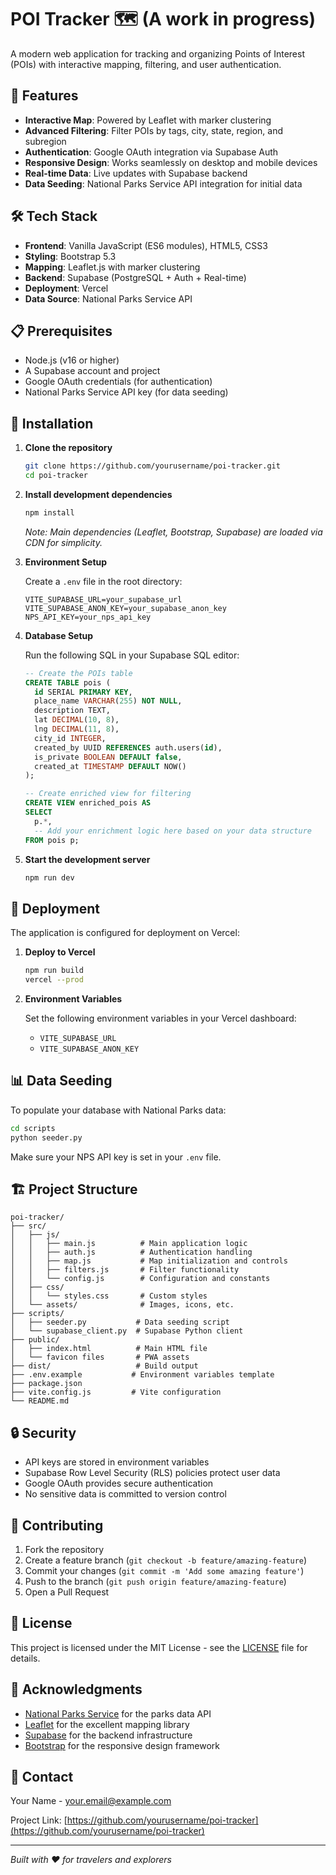 # POI Tracker 🗺️ (A work in progress)

A modern web application for tracking and organizing Points of Interest (POIs) with interactive mapping, filtering, and user authentication.

## 🚀 Features

- **Interactive Map**: Powered by Leaflet with marker clustering
- **Advanced Filtering**: Filter POIs by tags, city, state, region, and subregion
- **Authentication**: Google OAuth integration via Supabase Auth
- **Responsive Design**: Works seamlessly on desktop and mobile devices
- **Real-time Data**: Live updates with Supabase backend
- **Data Seeding**: National Parks Service API integration for initial data

## 🛠️ Tech Stack

- **Frontend**: Vanilla JavaScript (ES6 modules), HTML5, CSS3
- **Styling**: Bootstrap 5.3
- **Mapping**: Leaflet.js with marker clustering
- **Backend**: Supabase (PostgreSQL + Auth + Real-time)
- **Deployment**: Vercel
- **Data Source**: National Parks Service API

## 📋 Prerequisites

- Node.js (v16 or higher)
- A Supabase account and project
- Google OAuth credentials (for authentication)
- National Parks Service API key (for data seeding)

## 🔧 Installation

1. **Clone the repository**
   ```bash
   git clone https://github.com/yourusername/poi-tracker.git
   cd poi-tracker
   ```

2. **Install development dependencies**
   ```bash
   npm install
   ```
   *Note: Main dependencies (Leaflet, Bootstrap, Supabase) are loaded via CDN for simplicity.*

3. **Environment Setup**
   
   Create a `.env` file in the root directory:
   ```env
   VITE_SUPABASE_URL=your_supabase_url
   VITE_SUPABASE_ANON_KEY=your_supabase_anon_key
   NPS_API_KEY=your_nps_api_key
   ```

4. **Database Setup**
   
   Run the following SQL in your Supabase SQL editor:
   ```sql
   -- Create the POIs table
   CREATE TABLE pois (
     id SERIAL PRIMARY KEY,
     place_name VARCHAR(255) NOT NULL,
     description TEXT,
     lat DECIMAL(10, 8),
     lng DECIMAL(11, 8),
     city_id INTEGER,
     created_by UUID REFERENCES auth.users(id),
     is_private BOOLEAN DEFAULT false,
     created_at TIMESTAMP DEFAULT NOW()
   );

   -- Create enriched view for filtering
   CREATE VIEW enriched_pois AS
   SELECT 
     p.*,
     -- Add your enrichment logic here based on your data structure
   FROM pois p;
   ```

5. **Start the development server**
   ```bash
   npm run dev
   ```

## 🚀 Deployment

The application is configured for deployment on Vercel:

1. **Deploy to Vercel**
   ```bash
   npm run build
   vercel --prod
   ```

2. **Environment Variables**
   
   Set the following environment variables in your Vercel dashboard:
   - `VITE_SUPABASE_URL`
   - `VITE_SUPABASE_ANON_KEY`

## 📊 Data Seeding

To populate your database with National Parks data:

```bash
cd scripts
python seeder.py
```

Make sure your NPS API key is set in your `.env` file.

## 🏗️ Project Structure

```
poi-tracker/
├── src/
│   ├── js/
│   │   ├── main.js          # Main application logic
│   │   ├── auth.js          # Authentication handling
│   │   ├── map.js           # Map initialization and controls
│   │   ├── filters.js       # Filter functionality
│   │   └── config.js        # Configuration and constants
│   ├── css/
│   │   └── styles.css       # Custom styles
│   └── assets/              # Images, icons, etc.
├── scripts/
│   ├── seeder.py           # Data seeding script
│   └── supabase_client.py  # Supabase Python client
├── public/
│   ├── index.html          # Main HTML file
│   └── favicon files       # PWA assets
├── dist/                   # Build output
├── .env.example           # Environment variables template
├── package.json
├── vite.config.js         # Vite configuration
└── README.md
```

## 🔒 Security

- API keys are stored in environment variables
- Supabase Row Level Security (RLS) policies protect user data
- Google OAuth provides secure authentication
- No sensitive data is committed to version control

## 🤝 Contributing

1. Fork the repository
2. Create a feature branch (`git checkout -b feature/amazing-feature`)
3. Commit your changes (`git commit -m 'Add some amazing feature'`)
4. Push to the branch (`git push origin feature/amazing-feature`)
5. Open a Pull Request

## 📝 License

This project is licensed under the MIT License - see the [LICENSE](LICENSE) file for details.

## 🙏 Acknowledgments

- [National Parks Service](https://www.nps.gov/subjects/developer/) for the parks data API
- [Leaflet](https://leafletjs.com/) for the excellent mapping library
- [Supabase](https://supabase.com/) for the backend infrastructure
- [Bootstrap](https://getbootstrap.com/) for the responsive design framework

## 📧 Contact

Your Name - your.email@example.com

Project Link: [https://github.com/yourusername/poi-tracker](https://github.com/yourusername/poi-tracker)

---

*Built with ❤️ for travelers and explorers* 